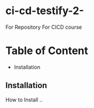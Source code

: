# ci-cd-testify-2-
For Repository For CICD course

# Table of Content

- Installation

## Installation 

How to Install
..